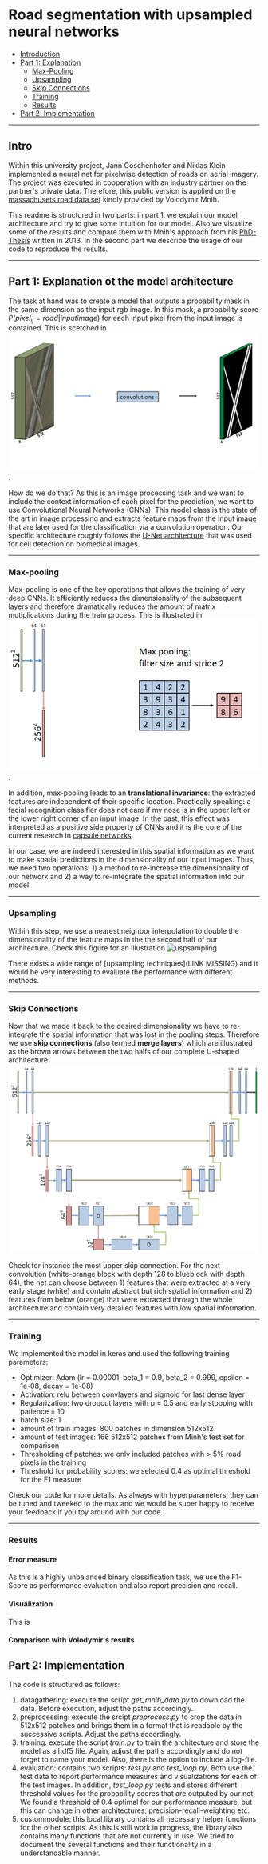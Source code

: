 # Road segmentation with upsampled neural networks

- [Introduction](https://github.com/Goschjann/road_segmentation_project#intro)
- [Part 1: Explanation](https://github.com/Goschjann/road_segmentation_project#part-1-explanation-ot-the-model-architecture)
	- [Max-Pooling](https://github.com/Goschjann/road_segmentation_project#max-pooling) 
	- [Upsampling](https://github.com/Goschjann/road_segmentation_project#upsampling)
	- [Skip Connections](https://github.com/Goschjann/road_segmentation_project#skip-connections)
	- [Training](https://github.com/Goschjann/road_segmentation_project#training)
	- [Results](https://github.com/Goschjann/road_segmentation_project#skip-connections)
- [Part 2: Implementation](https://github.com/Goschjann/road_segmentation_project#part-2-implementation)

----------
## Intro

Within this university project, Jann Goschenhofer and Niklas Klein implemented a neural net for pixelwise detection of roads on aerial imagery. The project was executed in cooperation with an industry partner on the partner's private data. Therefore, this public version is applied on the [massachusets road data set](https://www.cs.toronto.edu/~vmnih/data/) kindly provided by Volodymir Mnih.

This readme is structured in two parts: in part 1, we explain our model architecture and try to give some intuition for our model. Also we visualize some of the results and compare them with Mnih's approach from his [PhD-Thesis](https://www.cs.toronto.edu/~vmnih/docs/Mnih_Volodymyr_PhD_Thesis.pdf) written in 2013. In the second part we describe the usage of our code to reproduce the results. 

------------------

## Part 1: Explanation ot the model architecture

The task at hand was to create a model that outputs a probability mask in the same dimension as the input rgb image. In this mask, a probability score $P(pixel_{ij} = road | input image)$ for each input pixel from the input image is contained. This is scetched in  
![scetch of the task](/figures/architecture_1.png). 

How do we do that? As this is an image processing task and we want to include the context information of each pixel for the prediction, we want to use Convolutional Neural Networks (CNNs). This model class is the state of the art in image processing and extracts feature maps from the input image that are later used for the classification via a convolution operation. Our specific architecture roughly follows the [U-Net architecture](https://arxiv.org/abs/1505.04597) that was used for cell detection on biomedical images. 

------------------

### Max-pooling

Max-pooling is one of the key operations that allows the training of very deep CNNs. It efficiently reduces the dimensionality of the subsequent layers and therefore dramatically reduces the amount of matrix mutiplications during the train process. This is illustrated in   
![max-pooling](/figures/unet_1b_6.png).

In addition, max-pooling leads to an __translational invariance__: the extracted features are independent of their specific location. Practically speaking: a facial recognition classifier does not care if my nose is in the upper left or the lower right corner of an input image. In the past, this effect was interpreted as a positive side property of CNNs and it is the core of the current research in [capsule networks](https://hackernoon.com/what-is-a-capsnet-or-capsule-network-2bfbe48769cc). 

In our case, we are indeed interested in this spatial information as we want to make spatial predictions in the dimensionality of our input images. Thus, we need two operations: 1) a method to re-increase the dimensionality of our network and 2) a way to re-integrate the spatial information into our model. 

------------------

### Upsampling

Within this step, we use a nearest neighbor interpolation to double the dimensionality of the feature maps in the the second half of our architecture. Check this figure for an illustration
![uspsampling](unet_2c.png)

There exists a wide range of [upsampling techniques](LINK MISSING) and it would be very interesting to evaluate the performance with different methods. 

------------------

### Skip Connections

Now that we made it back to the desired dimensionality we have to re-integrate the spatial information that was lost in the pooling steps. Therefore we use __skip connections__ (also termed __merge layers__) which are illustrated as the brown arrows between the two halfs of our complete U-shaped architecture:  
![complete architecture](/figures/unet_7.png)

Check for instance the most upper skip connection. For the next convolution (white-orange block with depth 128 to blueblock with depth 64), the net can choose between 1) features that were extracted at a very early stage (white) and contain abstract but rich spatial information and 2) features from below (orange) that were extracted through the whole architecture and contain very detailed features with low spatial information. 



---------------

### Training

We implemented the model in keras and used the following training parameters:

- Optimizer: Adam (lr = 0.00001, beta_1 = 0.9, beta_2 = 0.999, epsilon = 1e-08, decay = 1e-08)
- Activation: relu between convlayers and sigmoid for last dense layer
- Regularization: two dropout layers with p = 0.5 and early stopping with patience = 10
- batch size: 1
- amount of train images: 800 patches in dimension 512x512
- amount of test images: 166 512x512 patches from Minh's test set for comparison
- Thresholding of patches: we only included patches with > 5% road pixels in the training
- Threshold for probability scores: we selected 0.4 as optimal threshold for the F1 measure

Check our code for more details. As always with hyperparameters, they can be tuned and tweeked to the max and we would be super happy to receive your feedback if you toy around with our code. 

------------------

### Results

#### Error measure

As this is a highly unbalanced binary classification task, we use the F1-Score as performance evaluation and also report precision and recall.  

#### Visualization

This is


#### Comparison with Volodymir's results




## Part 2: Implementation

The code is structured as follows:

1. datagathering: execute the script _get\_mnih\_data.py_ to download the data. Before execution, adjust the paths accordingly.  
2. preprocessing: execute the srcipt _preprocess.py_ to crop the data in 512x512 patches and brings them in a format that is readable by the successive scripts. Adjust the paths accordingly. 
3. training: execute the script _train.py_ to train the architecture and store the model as a hdf5 file. Again, adjust the paths accordingly and do not forget to name your model. Also, there is the option to include a log-file. 
4. evaluation: contains two scripts: _test.py_ and _test\_loop.py_. Both use the test data to report performance measures and visualizations for each of the test images. In addition, _test\_loop.py_ tests and stores different threshold values for the probability scores that are outputed by our net. We found a threshold of 0.4 optimal for our performance measure, but this can change in other architectures, precision-recall-weighting etc. 
5. custommodule: this local library contains all necessary helper functions for the other scripts. As this is still work in progress, the library also contains many functions that are not currently in use. We tried to document the several functions and their functionality in a understandable manner.  






























